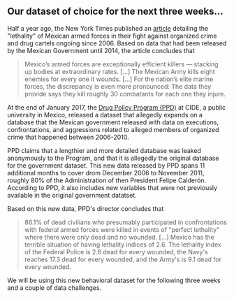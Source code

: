 ## Our dataset of choice for the next three weeks...

Half a year ago, the New York Times published an [article](https://www.nytimes.com/2016/05/27/world/americas/mexican-militarys-high-kill-rate-raises-human-rights-fears.html?_r=1) detailing the "lethality" of Mexican armed forces in their fight against organized crime and drug cartels ongoing since 2006. Based on data that had been released by the Mexican Government until 2014, the article concludes that 

> Mexico’s armed forces are exceptionally efficient killers — stacking up bodies at extraordinary rates. [...] The Mexican Army kills eight enemies for every one it wounds. [...] For the nation’s elite marine forces, the discrepancy is even more pronounced: The data they provide says they kill roughly 30 combatants for each one they injure.

At the end of January 2017, the [Drug Policy Program (PPD)](http://www.politicadedrogas.org/) at CIDE, a public university in Mexico, released a dataset that allegedly expands on a database that the Mexican government released with data on executions, confrontations, and aggressions related to alleged members of organized crime that happened between 2006-2010. 

PPD claims that a lengthier and more detailed database was leaked anonymously to the Program, and that it is allegedly the original database for the government dataset. This new data released by PPD spans 11 additional months to cover drom December 2006 to November 2011, roughly 80% of the Administration of then President Felipe Calder&oacute;n. According to PPD, it also includes new variables that were not previously available in the original government datatset. 

Based on this new data, PPD's director concludes that  

> 86.1% of dead civilians who presumably participated in confrontations with federal armed forces were killed in events of "perfect lethality" where there were only dead and no wounded. [...] Mexico has the terrible situation of having lethality indices of 2.6. The lethality index of the Federal Police is 2.6 dead for every wounded, the Navy's reaches 17.3 dead for every wounded, and the Army's is 9.1 dead for every wounded. 

We will be using this new behavioral dataset for the following three weeks and a couple of data challenges. 

<!--
Some things to do before class on 2/15:

* make sure you can run the munging script [`Gather_ConfrontationsData_170209.R`](src/data/Gather_ConfrontationsData_170209.R) and you understand what's going on
* read the [data dictionary](references/README.md)
* start exploring the dataset `ConfrontationsData_170209.csv`
* bring questions on the dataset if you have any (I'll be your sherpa on this one)


 Data Challenge 1 (due on 2/22 at 6PM) will be posted *here* right before class on 2/15.


## Data Challenge 1 (due on 2/22 at 6PM)

With this new dataset, please address the following: 

1. Can you replicate the 86.1% number? the overall lethality ratio? the ratios for the Federal Police, Navy and Army? 
    * Provide a visualization that presents this information neatly. 
    * Please show the exact computations you used to calculate them (most likely than not, you'll need to do some additional munging in the data to get there)
    * If you could not replicate them, please show why and the difference relative to your own computations (also, include a neat graph that summarizes this)
	* Be very explicit: What are you assuming to generate these computations?

2. Now you know the data more intimately. Think a little bit more about it, and answer the following questions:
  * Is this the right metric to look at? Why or why not? 
  * What is the "lethality index" showing explicitly? What is it not showing? What is the definition assuming?
  * With the same available data, can you think of an alternative way to capture the same construct? Is it "better"? 
  * What additional information would you need to better understand the data?
  * What additional information could help you better capture the construct behind the "lethality index"

This is a team assignment. Please create a file on your team GitHub repo where you answer the challenge, including links to your code, graphs. 



## Data Challenge 2 (due on 3/22 at 6PM)


1. Ask two (2) questions that might help you understand better the dynamics of violence contained on our datas et. Apply one algorithm per question and share your insights from each analysis. [50 pts]  Remember: a non-finding is also a finding! It tells you whether a question is worth pursuing further or not.
	* perform the necessary transformations in your data - if any are needed, and explain why you did that
	* show the output from your analysis in a consumable form
	* be explicit about the limitations of your anaylisis, due to estimation or to the data itself
	* did you find something interesting? what is that? does your finding suggest this question is worth pursuing further? why or why not?
	* if you did not find something interesting, explain why, and whether there is some additional information that would help in answering your question
	* provide your code, and a single visualization per question that summarizes your finding 
	* phrase your finding for each question in two ways: 
		* one sentence that summarizes your insight
		* one paragraph that reflects all nuance in your insight 
	* make sure to also include your code 

2. Formulate two (2) conditional hypotheses that you seek to investigate with the data. One of your hypotheses should condition on two variables (as the example on the slides), and the other should condition on three variables. [50 pts]
    * formulate each one of your hypotheses explicitly in substantive terms (as opposed to statistical terms) using 2-3 lines at most
	* show exactly how each one of your hypotheses translates into the marginal effect that you will seek to estimate from the data 
	* show the output from your analysis in a consumable form
	* show all your computations to estimate the corresponding marginal effect and its standard error
	* be explicit in your assumptions
	* be explicit in the limitations of your inferences
	* phrase your finding for each question in two ways: 
		* one sentence that summarizes your insight
		* one paragraph that reflects all nuance in your insight 
	* make sure to also include your code 

This is a team assignment. Please create a file on your team GitHub repo where you answer the challenge, including links to your code, and graphs. 


 -->
